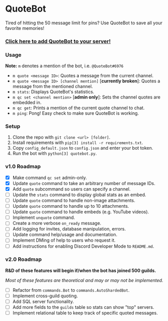 # QuoteBot

Tired of hitting the 50 message limit for pins? Use QuoteBot to save all your favorite memories!

### [Click here to add QuoteBot to your server!](https://discordapp.com/oauth2/authorize?client_id=403644354591326218&scope=bot&permissions=117760)

### Usage

**Note:** `m` denotes a mention of the bot, i.e. `@QuoteBot#6976`

- `m quote <message ID>`: Quotes a message from the current channel.
- `m quote <message ID> [channel mention]` [**currently broken**]: Quotes a message from the mentioned channel.
- `m stats`: Displays QuoteBot's statistics.
- `m qc set <channel mention>` [**admin only**]: Sets the channel quotes are embedded in.
- `m qc get`: Prints a mention of the current quote channel to chat.
- `m ping`: Pong! Easy check to make sure QuoteBot is working.

### Setup

1. Clone the repo with `git clone <url> [folder]`.
2. Install requirements with `pip[3] install -r requirements.txt`.
3. Copy `config_default.json` to `config.json` and enter your bot token.
4. Run the bot with `python[3] quotebot.py`.

### v1.0 Roadmap

- [x] Make command `qc set` admin-only.
- [x] Update `quote` command to take an arbitrary number of message IDs.
- [x] Add `quote` subcommand so users can specify a channel.
- [ ] Update the `stats` command to display global stats as an embed.
- [ ] Update `quote` command to handle non-image attachments.
- [ ] Update `quote` command to handle up to 10 attachments.
- [ ] Update `quote` command to handle embeds (e.g. YouTube videos).
- [ ] Implement `unquote` command.
- [ ] Create a more verbose `on_ready` message.
- [ ] Add logging for invites, database manipulation, errors.
- [ ] Update command help/usage and documentation.
- [ ] Implement DMing of help to users who request it.
- [ ] Add instructions for enabling Discord Developer Mode to `README.md`.

### v2.0 Roadmap

**R&D of these features will begin if/when the bot has joined 500 guilds.**

_Most of these features are theoretical and may or may not be implemented._

- [ ] Refactor from `commands.Bot` to `commands.AutoShardedBot`.
- [ ] Implement cross-guild quoting.
- [ ] Add SQL server functionality.
- [ ] Add more fields to the `guilds` table so stats can show "top" servers.
- [ ] Implement relational table to keep track of specific quoted messages.
